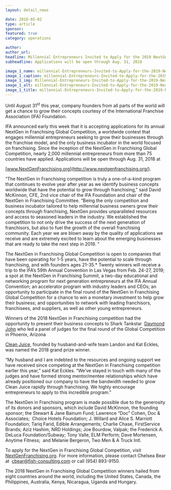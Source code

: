 ```yaml
---
layout: detail_news

date: 2018-05-02
type: article
sponsor:
featured: true
category: operations        

author:  
author_url: 
headline: Millennial Entrepreneurs Invited to Apply for the 2019 NextGen in Franchising Global Competition
subheadline: Applications will be open through Aug. 31, 2018

image_1_name: millennial-Entrepreneurs-Invited-to-Apply-for-the-2019-NextGen-in-Franchising-Global-Competition-75404
image_1_caption: millennial-Entrepreneurs-Invited-to-Apply-for-the-2019-NextGen-in-Franchising-Global-Competition-75404
image_1_img: Millennial-Entrepreneurs-Invited-to-Apply-for-the-2019-NextGen-in-Franchising-Global-Competition-75404.jpg
image_1_alt: millennial-Entrepreneurs-Invited-to-Apply-for-the-2019-NextGen-in-Franchising-Global-Competition-75404
image_1_title: millennial-Entrepreneurs-Invited-to-Apply-for-the-2019-NextGen-in-Franchising-Global-Competition-75404
---
```

	
Until August 31<sup>st</sup> this year, company founders from all parts of the world will get a chance to grow their concepts courtesy of the International Franchise Association (IFA) Foundation.

<!--more-->IFA announced early this week that it is accepting applications for its annual NextGen in Franchising Global Competition, a worldwide contest that engages millennial entrepreneurs seeking to grow their businesses through the franchise model, and the only business incubator in the world focused on franchising. Since the inception of the NextGen in Franchising Global Competition, nearly 2,000 millennial entrepreneurs from more than 75 countries have applied. Applications will be open through Aug. 31, 2018 at&nbsp;
[www.NextGenFranchising.org](http://www.nextgenfranchising.org/).

&ldquo;The NextGen in Franchising competition is truly a one-of-a-kind program that continues to evolve year after year as we identify business concepts worldwide that have the potential to grow through franchising,&rdquo; said David McKinnon, CFE, 2nd&nbsp;vice chair of the IFA Foundation and chair of the NextGen in Franchising Committee. &ldquo;Being the only competition and business incubator tailored to help millennial business owners grow their concepts through franchising, NextGen provides unparalleled resources and access to seasoned leaders in the industry. We established the competition to not only drive the success of the next generation of franchisors, but also to fuel the growth of the overall franchising community. Each year we are blown away by the quality of applications we receive and are extremely excited to learn about the emerging businesses that are ready to take the next step in 2019. &rdquo;

The NextGen in Franchising Global Competition is open to companies that have been operating for 1-5 years, have the potential to scale through franchising, and with founders ages 21-35.* Twenty winners will receive a trip to the IFA&rsquo;s 59th&nbsp;Annual Convention in Las Vegas from Feb. 24-27, 2019; a spot at the NextGen in Franchising Summit, a two-day educational and networking program for next generation entrepreneurs at the IFA Annual Convention; an accelerator program with industry leaders and CEOs; an opportunity to participate in the final round of the NextGen in Franchising Global Competition for a chance to win a monetary investment to help grow their business; and opportunities to network with leading franchisors, franchisees, and suppliers, as well as other young entrepreneurs.

Winners of the 2018 NextGen in Franchising competition had the opportunity to present their business concepts to&nbsp;Shark Tankstar&nbsp;
[Daymond John](http://nextgenfranchising.org/daymond-john-guest-judge/)&nbsp;who led a panel of judges for the final round of the Global Competition in Phoenix, Arizona

[Clean Juice](https://www.cleanjuice.com/), founded by husband-and-wife team Landon and Kat Eckles, was named the 2018 grand prize winner.

&ldquo;My husband and I are indebted to the resources and ongoing support we have received since competing at the NextGen in Franchising competition earlier this year,&rdquo; said Kat Eckles. &ldquo;We&rsquo;ve stayed in touch with many of the judges and have formed strong mentor/mentee relationships which have already positioned our company to have the bandwidth needed to grow Clean Juice rapidly through franchising. We highly encourage entrepreneurs to apply to this incredible program.&rdquo;&nbsp;&nbsp;

The NextGen in Franchising program is made possible due to the generosity of its donors and sponsors, which include&nbsp;David McKinnon, the founding sponsor; the Stewart &amp; Jane Bainum Fund; Lawrence &ldquo;Doc&rdquo; Cohen, Doc &amp; Associates;&nbsp; Choice Hotels Foundation; J. Willard and Alice S. Marriott Foundation;&nbsp;Tariq Farid, Edible Arrangements;&nbsp;Charlie Chase, FirstService Brands;&nbsp;Aziz Hashim, NRD Holdings;&nbsp;Joe Bourdow, Valpak;&nbsp;the Frederick A. DeLuca Foundation/Subway; Tony Valle, ELM Perform; Dave Mortensen, Anytime Fitness;&nbsp; and Melanie Bergeron, Two Men &amp; A Truck Intl.

To apply for the NextGen in Franchising Global Competition, visit&nbsp;
[NextGenFranchising.org](http://nextgenfranchising.org/). For more information, please contact Chelsea Bear at&nbsp;
[cbear@fish-consulting.com](mailto:cbear@fish-consulting.com)&nbsp;or call (954) 893-9150.

The 2018 NextGen in Franchising Global Competition winners hailed from eight countries around the world, including the United States, Canada, the Philippines, Australia, Kenya, Nicaragua, Uganda and Hungary.